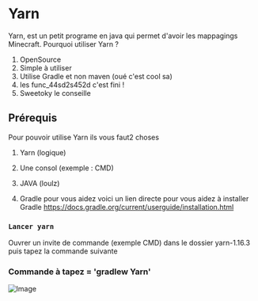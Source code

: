 # Yarn

Yarn, est un petit programe en java qui permet d'avoir les mappagings Minecraft. Pourquoi utiliser Yarn ? 

1) OpenSource
2) Simple à utiliser 
3) Utilise Gradle et non maven (oué c'est cool sa)
4) les func_44sd2s452d c'est fini !
5) Sweetoky le conseille

## Prérequis
Pour pouvoir utilise Yarn ils vous faut2 choses 

1) Yarn (logique)

2) Une consol (exemple : CMD)

3) JAVA (loulz)

4) Gradle pour vous aidez voici un lien directe pour vous aidez à installer Gradle https://docs.gradle.org/current/userguide/installation.html



### `Lancer yarn`

Ouvrer un invite de commande (exemple CMD) dans le dossier yarn-1.16.3 puis tapez la commande suivante 

### Commande à tapez = 'gradlew Yarn'

![Image](https://nsa40.casimages.com/img/2020/11/12/201112091811764376.png)